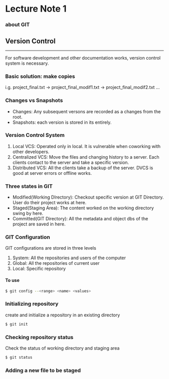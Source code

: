 # Lecture Note 1
### about GIT

## Version Control
---
For software development and other documentation works, version control system is necessary.

### Basic solution: make copies
i.g. project_final.txt -> project_final_modif1.txt -> project_final_modif2.txt ...

### Changes vs Snapshots
- Changes: Any subsequent versons are recorded as a changes from the root.
- Snapshots: each version is stored in its entirely.

### Version Control System
1. Local VCS: Operated only in local. It is vulnerable when coworking with other developers.
2. Centralized VCS: Move the files and changing history to a server. Each clients contact to the server and take a specific version.
3. Distributed VCS: All the clients take a backup of the server. DVCS is good at server errors or offline works.

### Three states in GIT
- Modified(Working DIrectory): Checkout specific version at GIT Directory. User do their project works at here.
- Staged(Staging Area): The content worked on the working directory swing by here.
- Committed(GIT Directory): All the metadata and object dbs of the project are saved in here.

### GIT Configuration
GIT configurations are stored in three levels
1. System: All the repositories and users of the computer
2. Global: All the repositories of current user
3. Local: Specific repository

#### To use
```sh
$ git config --<range> <name> <values>
```

### Initializing repository
create and initialize a repository in an existing directory
```sh
$ git init
```

### Checking repository status
Check the status of working directory and staging area
```sh
$ git status
```

### Adding a new file to be staged

